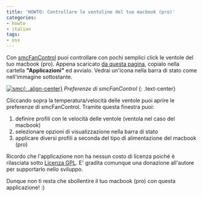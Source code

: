 ```yaml
---
title: 'HOWTO: Controllare le ventoline del tuo macbook (pro)'
categories:
- howto
- italian
tags:
- osx
---
```

Con [smcFanControl](http://www.eidac.de/?cat=40) puoi controllare con pochi
semplici click le ventole del tuo macbook (pro). Appena scaricato [da questa
pagina](http://homepage.mac.com/holtmann/eidac/software/software.html),
copialo nella cartella **"Applicazioni"** ed avvialo. Vedrai un'icona nella
barra di stato come nell'immagine sottostante.

[![smc]({{site.url}}/images/smc.png){: .align-center}]({{site.url}}/images/smc.png)
_Preferenze di smcFanControl_
{: .text-center}

Cliccando sopra la temperatura/velocità delle ventole puoi aprire le
preferenze di smcFanControl. Tramite questa finestra puoi:

1. definire profili con le velocità delle ventole (ventola nel caso del macbook)
2. selezionare opzioni di visualizzazione nella barra di stato
3. applicare diversi profili a seconda del tipo di alimentazione del macbook (pro)

Ricordo che l'applicazione non ha nessun costo di licenza poiché è rilasciata
sotto [Licenza GPL](http://it.wikipedia.org/wiki/GNU_General_Public_License).
E' gradita comunque una donazione all'autore per supportarlo nello sviluppo.

Dunque non ti resta che sbollentire il tuo macbook (pro) con questa
applicazione! :)
